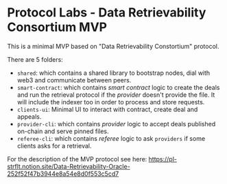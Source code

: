 # Protocol Labs - Data Retrievability Consortium MVP

This is a minimal MVP based on "Data Retrievability Constortium" protocol.

There are 5 folders:
- `shared`: which contains a shared library to bootstrap nodes, dial with web3 and communicate between peers.
- `smart-contract`: which contains *smart contract* logic to create the deals and run the retrieval protocol if the *provider* doesn't provide the file. It will include the indexer too in order to process and store requests.
- `clients-ui`: Minimal UI to interact with contract, create deal and appeals.
- `provider-cli`: which contains *provider* logic to accept deals published on-chain and serve pinned files.
- `referee-cli`: which contains *referee* logic to ask `providers` if some clients asks for a retrieval.

For the description of the MVP protocol see here: https://pl-strflt.notion.site/Data-Retrievability-Oracle-252f52f47b3944e8a54e8d0f553c5cd7
